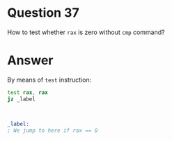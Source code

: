 
# Question 37


How to test whether `rax` is zero without `cmp` command?


# Answer




By means of `test` instruction:

```asm
test rax, rax
jz _label



_label:
; We jump to here if rax == 0

```




       